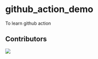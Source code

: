 # github_action_demo
To learn github action

## Contributors

<a href="https://github.com/nascs/github_action_demo">
  <img src="https://contrib.rocks/image?repo=eryajf/learn-github" />
</a>
